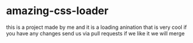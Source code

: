 # amazing-css-loader
this is a project made by me and it is a loading anination that is very cool
if you have any changes send us via pull requests if we like it we will merge 
